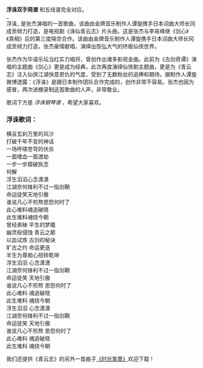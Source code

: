 

**浮诛双手简谱** 和五线谱完全对应。  
_  
浮诛_
是张杰演唱的一首歌曲，该曲由金牌音乐制作人谭旋携手日本词曲大师长冈成贡倾力打造，是电视剧《诛仙青云志》片头曲。这是张杰与李易峰继《剑心》《真相》后的第三度隔空合作。该曲由金牌音乐制作人谭旋携手日本词曲大师长冈成贡倾力打造，张杰豪情献唱，演绎出恢弘大气的终极仙侠世界。  
  
张杰作为华语乐坛当红实力唱将，曾创作出诸多影视金曲。此前为《古剑奇谭》演唱的主题曲《剑心》更是成为经典，此次再度演绎仙侠剧主题曲，更是为《青云志》注入仙侠江湖快意恩仇的气度，受到了无数粉丝的追捧和期待。据制作人谭旋微博透露：《浮诛》是跟日本制作团队合作完成的，创作非常不容易。张杰也因为感冒，两次进棚录制这首歌曲的人声，非常敬业。  
  
歌词下方是 _浮诛钢琴谱_ ，希望大家喜欢。

### 浮诛歌词：

横亘玄刹万里的风沙  
打破千年不变的神话  
一场呼啸苍穹的伏杀  
一面嗜血一面渡劫  
一步一步踏破执念  
何解  
浮生滔滔心念潇潇  
江湖奈何锋利不过一指剑鞘  
命运徒笑天地引傲  
谁说凡心不煎熬恩怨何时了  
此心难料魂追破晓  
此生难料魂绕今朝  
曾经素昧 平生的梦魇  
幽灵般侵蚀 青云之巅  
以血试炼 古剑的秘诀  
旷古之约 命运更迭  
半生为尊痴心扭转乾坤  
浮生滔滔 心念潇潇  
江湖奈何锋利不过一指剑鞘  
命运徒笑 天地引傲  
谁说凡心不煎熬 恩怨何时了  
此心难料 魂追破晓  
此生难料 魂绕今朝  
浮生滔滔 心念潇潇  
江湖奈何锋利不过一指剑鞘  
命运徒笑 天地引傲  
谁说凡心不煎熬 恩怨何时了  
此心难料 魂追破晓  
此生难料 魂绕今朝  

我们还提供《青云志》的另外一首曲子[《时光笔墨》](/Music-7123-时光笔墨-青云志ED.html "时光笔墨")欢迎下载！


